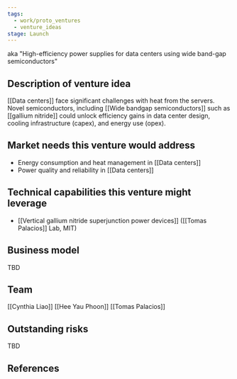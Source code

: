```yaml
---
tags:
  - work/proto_ventures
  - venture_ideas
stage: Launch
---
```

aka "High-efficiency power supplies for data centers using wide band-gap semiconductors"
## Description of venture idea
[[Data centers]] face significant challenges with heat from the servers. Novel semiconductors, including [[Wide bandgap semiconductors]] such as [[gallium nitride]] could unlock efficiency gains in data center design, cooling infrastructure (capex), and energy use (opex).

## Market needs this venture would address
- Energy consumption and heat management in [[Data centers]]
- Power quality and reliability in [[Data centers]]

## Technical capabilities this venture might leverage
- [[Vertical gallium nitride superjunction power devices]] ([[Tomas Palacios]] Lab, MIT)

## Business model
TBD

## Team
[[Cynthia Liao]]
[[Hee Yau Phoon]]
[[Tomas Palacios]]

## Outstanding risks
TBD

## References